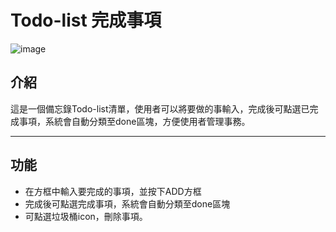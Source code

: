 
# Todo-list 完成事項
![image](https://github.com/hao812812/Todo-list/assets/74534822/45f67a06-b5d0-4bfb-9097-33dae4a5ee88)


## 介紹

這是一個備忘錄Todo-list清單，使用者可以將要做的事輸入，完成後可點選已完成事項，系統會自動分類至done區塊，方便使用者管理事務。

---

## 功能
- 在方框中輸入要完成的事項，並按下ADD方框
- 完成後可點選完成事項，系統會自動分類至done區塊
- 可點選垃圾桶icon，刪除事項。
